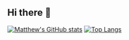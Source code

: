 ## Hi there 👋

<!--
**mattheww95/mattheww95** is a ✨ _special_ ✨ repository because its `README.md` (this file) appears on your GitHub profile.

Here are some ideas to get you started:

- 🔭 I’m currently working on ...
- 🌱 I’m currently learning ...
- 👯 I’m looking to collaborate on ...
- 🤔 I’m looking for help with ...
- 💬 Ask me about ...
- 📫 How to reach me: ...
- 😄 Pronouns: ...
- ⚡ Fun fact: ...
-->

[![Matthew's GitHub stats](https://github-readme-stats.vercel.app/api?username=mattheww95)](https://github.com/mattheww95/github-readme-stats)
[![Top Langs](https://github-readme-stats.vercel.app/api/top-langs/?username=mattheww95&langs_count=4)](https://github.com/mattheww95/github-readme-stats)
